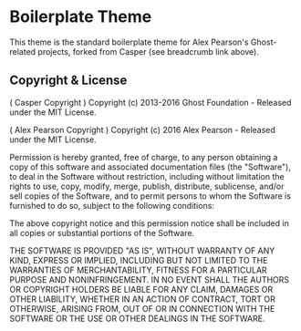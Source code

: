 # Boilerplate Theme

This theme is the standard boilerplate theme for Alex Pearson's Ghost-related projects, forked from Casper (see breadcrumb link above).


## Copyright & License


( Casper Copyright )
Copyright (c) 2013-2016 Ghost Foundation - Released under the MIT License.

( Alex Pearson Copyright )
Copyright (c) 2016 Alex Pearson - Released under the MIT License.

Permission is hereby granted, free of charge, to any person obtaining a copy of this software and associated documentation files (the "Software"), to deal in the Software without restriction, including without limitation the rights to use, copy, modify, merge, publish, distribute, sublicense, and/or sell copies of the Software, and to permit persons to whom the Software is furnished to do so, subject to the following conditions:

The above copyright notice and this permission notice shall be included in all copies or substantial portions of the Software.

THE SOFTWARE IS PROVIDED "AS IS", WITHOUT WARRANTY OF ANY KIND, EXPRESS OR IMPLIED, INCLUDING BUT NOT LIMITED TO THE WARRANTIES OF MERCHANTABILITY, FITNESS FOR A PARTICULAR PURPOSE AND
NONINFRINGEMENT. IN NO EVENT SHALL THE AUTHORS OR COPYRIGHT HOLDERS BE LIABLE FOR ANY CLAIM, DAMAGES OR OTHER LIABILITY, WHETHER IN AN ACTION OF CONTRACT, TORT OR OTHERWISE, ARISING FROM, OUT OF OR IN CONNECTION WITH THE SOFTWARE OR THE USE OR OTHER DEALINGS IN THE SOFTWARE.

